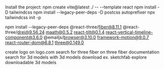 Install the project:
npm create vite@latest ./ -- --template react
npm install -D tailwindcss
npm install --legacy-peer-deps -D postcss autoprefixer
npx tailwindcss init -p

npm install --legacy-peer-deps @react-three/fiber@8.11.1 @react-three/drei@9.56.24 maath@0.5.2 react-tilt@0.1.4 react-vertical-timeline-component@3.6.0 @emailjs/browser@3.10.0 framework-motion@9.0.7 react-router-dom@6.8.1 three@0.149.0

create logo on logo.com
search for three fiber on three fiber documentation
search for 3d models with 3d models download
ex. sketchfab explore downloadable 3d models
